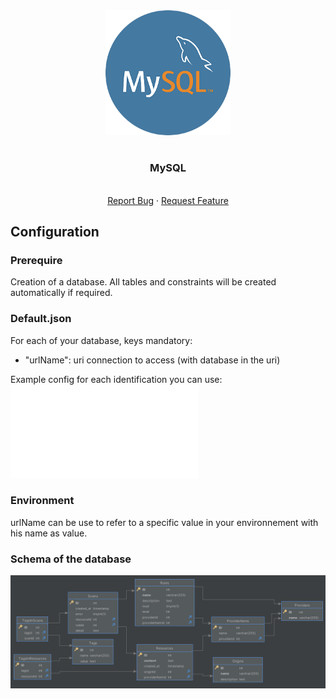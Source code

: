 <div align="center">
    <a href="https://www.kexa.io/addOn/azure">
        <img src="../../images/MySQL-Logo.png" alt="Logo" width="200">
    </a>

# <h3 align="center">MySQL</h3>

  <p align="center">
    <br />
    <a href="https://github.com/4urcloud/Kexa/issues">Report Bug</a>
    ·
    <a href="https://github.com/4urcloud/Kexa/issues">Request Feature</a>
  </p>
</div>

## Configuration

### Prerequire

Creation of a database. All tables and constraints will be created automatically if required.

### Default.json

For each of your database, keys mandatory:

- "urlName": uri connection to access (with database in the uri)

Example config for each identification you can use:
![example config for azure](../../config/demo/mongoDB.default.json)

### Environment

urlName can be use to refer to a specific value in your environnement with his name as value.

### Schema of the database

![Image of database's schema](../../images/schema-UML-SQL.png)
